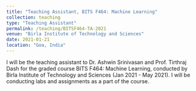 ```yaml
---
title: "Teaching Assistant, BITS F464: Machine Learning"
collection: teaching
type: "Teaching Assistant"
permalink: /teaching/BITSF464-TA-2021
venue: "Birla Institute of Technology and Sciences"
date: 2021-01-21
location: "Goa, India"
---
```

I will be the teaching assistant to Dr. Ashwin Srinivasan and Prof. Tirthraj Dash for the graded course BITS F464: Machine Learning, conducted by Birla Institute of Technology and Sciences (Jan 2021 - May 2021). I will be conducting labs and assignments as a part of the course.